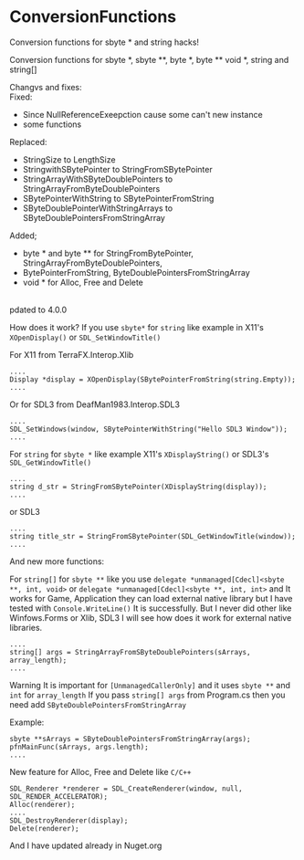 # ConversionFunctions

Conversion functions for sbyte * and string hacks!

Conversion functions for sbyte *, sbyte **, byte *, byte ** void *, string and string[]

Changvs and fixes:<br />
Fixed: <br />
- Since NullReferenceExeepction cause some can't new instance
- some functions

Replaced:<br />
- StringSize to LengthSize
- StringwithSBytePointer to StringFromSBytePointer
- StringArrayWithSByteDoublePointers to StringArrayFromByteDoublePointers
- SBytePointerWithString to SBytePointerFromString
- SByteDoublePointerWithStringArrays to SByteDoublePointersFromStringArray
 
Added;<br />
- byte * and byte ** for StringFromBytePointer, StringArrayFromByteDoublePointers,
- BytePointerFromString, ByteDoublePointersFromStringArray
- void * for Alloc, Free and Delete
<br />
pdated to 4.0.0

How does it work?
If you use `sbyte*` for `string` like example in X11's `XOpenDisplay()` or `SDL_SetWindowTitle()`

For X11 from TerraFX.Interop.Xlib
```
....
Display *display = XOpenDisplay(SBytePointerFromString(string.Empty));
....
```
Or for SDL3 from DeafMan1983.Interop.SDL3
```
....
SDL_SetWindows(window, SBytePointerWithString("Hello SDL3 Window"));
....
```

For `string` for `sbyte *` like example X11's `XDisplayString()` or SDL3's `SDL_GetWindowTitle()`
```
....
string d_str = StringFromSBytePointer(XDisplayString(display));
....
```
or SDL3
```
....
string title_str = StringFromSBytePointer(SDL_GetWindowTitle(window));
....
```

And new more functions:

For `string[]` for `sbyte **` like you use `delegate *unmanaged[Cdecl]<sbyte **, int, void>` or `delegate *unmanaged[Cdecl]<sbyte **, int, int>` and It works for Game, Application they can load external native library but I have tested with `Console.WriteLine()` It is successfully. But I never did other like Winfows.Forms or Xlib, SDL3 I will see how does it work for external native libraries.
```
....
string[] args = StringArrayFromSByteDoublePointers(sArrays, array_length);
....
```
Warning It is important for `[UnmanagedCallerOnly]` and it uses `sbyte **` and `int` for `array_length`
If you pass `string[] args` from Program.cs then you need add `SByteDoublePointersFromStringArray`

Example:
```
sbyte **sArrays = SByteDoublePointersFromStringArray(args);
pfnMainFunc(sArrays, args.length);
....
```
New feature for Alloc, Free and Delete like `C/C++`
```
SDL_Renderer *renderer = SDL_CreateRenderer(window, null, SDL_RENDER_ACCELERATOR);
Alloc(renderer);
....
SDL_DestroyRenderer(display);
Delete(renderer);
```

And I have updated already in Nuget.org
